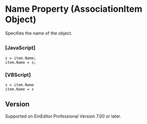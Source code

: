# Name Property (AssociationItem Object)

Specifies the name of the object.

## 

### \[JavaScript\]

```
s = item.Name;
item.Name = s;
```

### \[VBScript\]

```
s = item.Name
item.Name = s
```

## Version

Supported on EmEditor Professional Version 7.00 or later.
